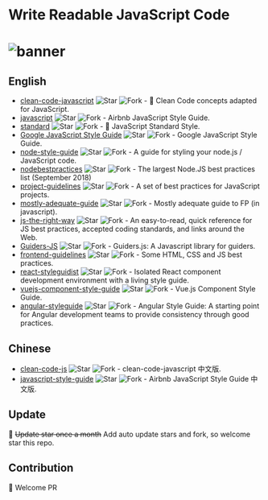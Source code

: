 # Write Readable JavaScript Code


# ![banner](https://user-images.githubusercontent.com/10891613/46139520-58221b00-c281-11e8-9ca4-76304256987a.png)


## English

- [clean-code-javascript](https://github.com/ryanmcdermott/clean-code-javascript) ![Star](https://img.shields.io/github/stars/ryanmcdermott/clean-code-javascript.svg?style=flat-square&label=Stars) ![Fork](https://img.shields.io/github/forks/ryanmcdermott/clean-code-javascript.svg?style=flat-square&label=Fork) - 🛁 Clean Code concepts adapted for JavaScript.
- [javascript](https://github.com/airbnb/javascript) ![Star](https://img.shields.io/github/stars/airbnb/javascript.svg?style=flat-square&label=Stars) ![Fork](https://img.shields.io/github/forks/airbnb/javascript.svg?style=flat-square&label=Fork) - Airbnb JavaScript Style Guide.
- [standard](https://github.com/standard/standard) ![Star](https://img.shields.io/github/stars/standard/standard.svg?style=flat-square&label=Stars) ![Fork](https://img.shields.io/github/forks/standard/standard.svg?style=flat-square&label=Fork) - 🌟 JavaScript Standard Style.
- [Google JavaScript Style Guide](https://google.github.io/styleguide/jsguide.html) ![Star](https://img.shields.io/github/stars/google/styleguide.svg?style=flat-square&label=Stars) ![Fork](https://img.shields.io/github/forks/google/styleguide.svg?style=flat-square&label=Fork) - Google JavaScript Style Guide.
- [node-style-guide](https://github.com/felixge/node-style-guide) ![Star](https://img.shields.io/github/stars/felixge/node-style-guide.svg?style=flat-square&label=Stars) ![Fork](https://img.shields.io/github/forks/felixge/node-style-guide.svg?style=flat-square&label=Fork) - A guide for styling your node.js / JavaScript code.
- [nodebestpractices](https://github.com/i0natan/nodebestpractices) ![Star](https://img.shields.io/github/stars/i0natan/nodebestpractices.svg?style=flat-square&label=Stars) ![Fork](https://img.shields.io/github/forks/i0natan/nodebestpractices.svg?style=flat-square&label=Fork) - The largest Node.JS best practices list (September 2018)
- [project-guidelines](https://github.com/elsewhencode/project-guidelines) ![Star](https://img.shields.io/github/stars/elsewhencode/project-guidelines.svg?style=flat-square&label=Stars) ![Fork](https://img.shields.io/github/forks/elsewhencode/project-guidelines.svg?style=flat-square&label=Fork) - A set of best practices for JavaScript projects.
- [mostly-adequate-guide](https://github.com/MostlyAdequate/mostly-adequate-guide) ![Star](https://img.shields.io/github/stars/MostlyAdequate/mostly-adequate-guide.svg?style=flat-square&label=Stars) ![Fork](https://img.shields.io/github/forks/MostlyAdequate/mostly-adequate-guide.svg?style=flat-square&label=Fork) - Mostly adequate guide to FP (in javascript).
- [js-the-right-way](https://github.com/braziljs/js-the-right-way) ![Star](https://img.shields.io/github/stars/braziljs/js-the-right-way.svg?style=flat-square&label=Stars) ![Fork](https://img.shields.io/github/forks/braziljs/js-the-right-way.svg?style=flat-square&label=Fork) - An easy-to-read, quick reference for JS best practices, accepted coding standards, and links around the Web.
- [Guiders-JS](https://github.com/pickhardt/Guiders-JS) ![Star](https://img.shields.io/github/stars/pickhardt/Guiders-JS.svg?style=flat-square&label=Stars) ![Fork](https://img.shields.io/github/forks/pickhardt/Guiders-JS.svg?style=flat-square&label=Fork) - Guiders.js: A Javascript library for guiders.
- [frontend-guidelines](https://github.com/bendc/frontend-guidelines) ![Star](https://img.shields.io/github/stars/bendc/frontend-guidelines.svg?style=flat-square&label=Stars) ![Fork](https://img.shields.io/github/forks/bendc/frontend-guidelines.svg?style=flat-square&label=Fork) - Some HTML, CSS and JS best practices.
- [react-styleguidist](https://github.com/styleguidist/react-styleguidist) ![Star](https://img.shields.io/github/stars/styleguidist/react-styleguidist.svg?style=flat-square&label=Stars) ![Fork](https://img.shields.io/github/forks/styleguidist/react-styleguidist.svg?style=flat-square&label=Fork) - Isolated React component development environment with a living style guide.
- [vuejs-component-style-guide](https://github.com/pablohpsilva/vuejs-component-style-guide) ![Star](https://img.shields.io/github/stars/pablohpsilva/vuejs-component-style-guide.svg?style=flat-square&label=Stars) ![Fork](https://img.shields.io/github/forks/pablohpsilva/vuejs-component-style-guide.svg?style=flat-square&label=Fork) - Vue.js Component Style Guide.
- [angular-styleguide](https://github.com/johnpapa/angular-styleguide) ![Star](https://img.shields.io/github/stars/johnpapa/angular-styleguide.svg?style=flat-square&label=Stars) ![Fork](https://img.shields.io/github/forks/johnpapa/angular-styleguide.svg?style=flat-square&label=Fork) - Angular Style Guide: A starting point for Angular development teams to provide consistency through good practices.


## Chinese

- [clean-code-js](https://github.com/alivebao/clean-code-js) ![Star](https://img.shields.io/github/stars/alivebao/clean-code-js.svg?style=flat-square&label=Stars) ![Fork](https://img.shields.io/github/forks/alivebao/clean-code-js.svg?style=flat-square&label=Fork) - clean-code-javascript 中文版.
- [javascript-style-guide](https://github.com/sivan/javascript-style-guide) ![Star](https://img.shields.io/github/stars/sivan/javascript-style-guide.svg?style=flat-square&label=Stars) ![Fork](https://img.shields.io/github/forks/sivan/javascript-style-guide.svg?style=flat-square&label=Fork) - Airbnb JavaScript Style Guide 中文版.


## Update
🌟 ~~Update star once a month~~ Add auto update stars and fork, so welcome star this repo.

## Contribution
👏 Welcome PR